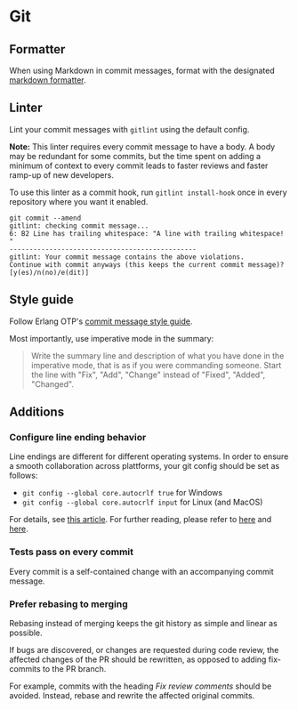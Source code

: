 # Git

## Formatter

When using Markdown in commit messages, format with the designated
[markdown formatter](../markdown/README.md#formatter).

## Linter

Lint your commit messages with `gitlint` using the default config.

**Note:** This linter requires every commit message to have a body. A body
may be redundant for some commits, but the time spent on adding a minimum
of context to every commit leads to faster reviews and faster ramp-up of
new developers.

To use this linter as a commit hook, run `gitlint install-hook` once in
every repository where you want it enabled.

```
git commit --amend
gitlint: checking commit message...
6: B2 Line has trailing whitespace: "A line with trailing whitespace!  "
-----------------------------------------------
gitlint: Your commit message contains the above violations.
Continue with commit anyways (this keeps the current commit message)? [y(es)/n(no)/e(dit)]
```

## Style guide

Follow Erlang OTP's [commit message style
guide](https://github.com/erlang/otp/wiki/writing-good-commit-messages).

Most importantly, use imperative mode in the summary:

> Write the summary line and description of what you have done in the
> imperative mode, that is as if you were commanding someone. Start the
> line with "Fix", "Add", "Change" instead of "Fixed", "Added", "Changed".

## Additions

### Configure line ending behavior

Line endings are different for different operating systems. In order to
ensure a smooth collaboration across plattforms, your git config should be set as follows:
- `git config --global core.autocrlf true` for Windows
- `git config --global core.autocrlf input` for Linux (and MacOS)

For details, see [this article](https://stackoverflow.com/questions/10418975/how-to-change-line-ending-settings).
For further reading, please refer to [here](https://stackoverflow.com/questions/3206843/how-line-ending-conversions-work-with-git-core-autocrlf-between-different-operat) and [here](http://web.archive.org/web/20150912185006/http://adaptivepatchwork.com:80/2012/03/01/mind-the-end-of-your-line/).

### Tests pass on every commit

Every commit is a self-contained change with an accompanying commit
message.

### Prefer rebasing to merging

Rebasing instead of merging keeps the git history as simple and linear as
possible.

If bugs are discovered, or changes are requested during code review, the
affected changes of the PR should be rewritten, as opposed to adding
fix-commits to the PR branch.

For example, commits with the heading _Fix review comments_ should be
avoided. Instead, rebase and rewrite the affected original commits.
